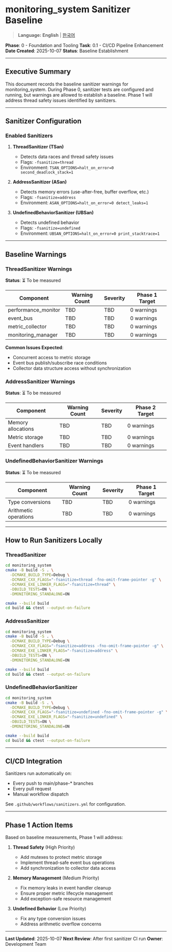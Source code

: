 # monitoring_system Sanitizer Baseline

> **Language:** **English** | [한국어](SANITIZER_BASELINE_KO.md)

**Phase**: 0 - Foundation and Tooling
**Task**: 0.1 - CI/CD Pipeline Enhancement
**Date Created**: 2025-10-07
**Status**: Baseline Establishment

---

## Executive Summary

This document records the baseline sanitizer warnings for monitoring_system. During Phase 0, sanitizer tests are configured and running, but warnings are allowed to establish a baseline. Phase 1 will address thread safety issues identified by sanitizers.

---

## Sanitizer Configuration

### Enabled Sanitizers

1. **ThreadSanitizer (TSan)**
   - Detects data races and thread safety issues
   - Flags: `-fsanitize=thread`
   - Environment: `TSAN_OPTIONS=halt_on_error=0 second_deadlock_stack=1`

2. **AddressSanitizer (ASan)**
   - Detects memory errors (use-after-free, buffer overflow, etc.)
   - Flags: `-fsanitize=address`
   - Environment: `ASAN_OPTIONS=halt_on_error=0 detect_leaks=1`

3. **UndefinedBehaviorSanitizer (UBSan)**
   - Detects undefined behavior
   - Flags: `-fsanitize=undefined`
   - Environment: `UBSAN_OPTIONS=halt_on_error=0 print_stacktrace=1`

---

## Baseline Warnings

### ThreadSanitizer Warnings

**Status**: ⏳ To be measured

| Component | Warning Count | Severity | Phase 1 Target |
|-----------|---------------|----------|----------------|
| performance_monitor | TBD | TBD | 0 warnings |
| event_bus | TBD | TBD | 0 warnings |
| metric_collector | TBD | TBD | 0 warnings |
| monitoring_manager | TBD | TBD | 0 warnings |

**Common Issues Expected**:
- Concurrent access to metric storage
- Event bus publish/subscribe race conditions
- Collector data structure access without synchronization

### AddressSanitizer Warnings

**Status**: ⏳ To be measured

| Component | Warning Count | Severity | Phase 2 Target |
|-----------|---------------|----------|----------------|
| Memory allocations | TBD | TBD | 0 warnings |
| Metric storage | TBD | TBD | 0 warnings |
| Event handlers | TBD | TBD | 0 warnings |

### UndefinedBehaviorSanitizer Warnings

**Status**: ⏳ To be measured

| Component | Warning Count | Severity | Phase 1 Target |
|-----------|---------------|----------|----------------|
| Type conversions | TBD | TBD | 0 warnings |
| Arithmetic operations | TBD | TBD | 0 warnings |

---

## How to Run Sanitizers Locally

### ThreadSanitizer

```bash
cd monitoring_system
cmake -B build -S . \
  -DCMAKE_BUILD_TYPE=Debug \
  -DCMAKE_CXX_FLAGS="-fsanitize=thread -fno-omit-frame-pointer -g" \
  -DCMAKE_EXE_LINKER_FLAGS="-fsanitize=thread" \
  -DBUILD_TESTS=ON \
  -DMONITORING_STANDALONE=ON

cmake --build build
cd build && ctest --output-on-failure
```

### AddressSanitizer

```bash
cd monitoring_system
cmake -B build -S . \
  -DCMAKE_BUILD_TYPE=Debug \
  -DCMAKE_CXX_FLAGS="-fsanitize=address -fno-omit-frame-pointer -g" \
  -DCMAKE_EXE_LINKER_FLAGS="-fsanitize=address" \
  -DBUILD_TESTS=ON \
  -DMONITORING_STANDALONE=ON

cmake --build build
cd build && ctest --output-on-failure
```

### UndefinedBehaviorSanitizer

```bash
cd monitoring_system
cmake -B build -S . \
  -DCMAKE_BUILD_TYPE=Debug \
  -DCMAKE_CXX_FLAGS="-fsanitize=undefined -fno-omit-frame-pointer -g" \
  -DCMAKE_EXE_LINKER_FLAGS="-fsanitize=undefined" \
  -DBUILD_TESTS=ON \
  -DMONITORING_STANDALONE=ON

cmake --build build
cd build && ctest --output-on-failure
```

---

## CI/CD Integration

Sanitizers run automatically on:
- Every push to main/phase-* branches
- Every pull request
- Manual workflow dispatch

See `.github/workflows/sanitizers.yml` for configuration.

---

## Phase 1 Action Items

Based on baseline measurements, Phase 1 will address:

1. **Thread Safety** (High Priority)
   - Add mutexes to protect metric storage
   - Implement thread-safe event bus operations
   - Add synchronization to collector data access

2. **Memory Management** (Medium Priority)
   - Fix memory leaks in event handler cleanup
   - Ensure proper metric lifecycle management
   - Add exception-safe resource management

3. **Undefined Behavior** (Low Priority)
   - Fix any type conversion issues
   - Address arithmetic overflow concerns

---

**Last Updated**: 2025-10-07
**Next Review**: After first sanitizer CI run
**Owner**: Development Team
